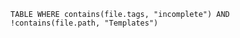 ```dataview
TABLE WHERE contains(file.tags, "incomplete") AND  !contains(file.path, "Templates")
```